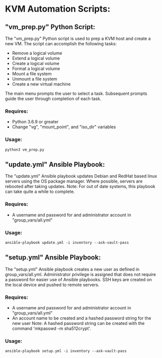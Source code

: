 # KVM Automation Scripts:


## "vm_prep.py" Python Script:
The "vm_prep.py" Python script is used to prep a KVM host and create a new VM.
The script can accomplish the following tasks:


- Remove a logical volume
- Extend a logical volume
- Create a logical volume
- Format a logical volume
- Mount a file system
- Unmount a file system
- Create a new virtual machine


The main menu prompts the user to select a task.
Subsequent prompts guide the user through completion of each task.


### Requires:
- Python 3.6.9 or greater
- Change "vg", "mount_point", and "iso_dir" variables


### Usage:
```python3 vm_prep.py```


## "update.yml" Ansible Playbook:


The "update.yml" Ansible playbook updates Debian and RedHat based linux servers using the OS package manager.
Where possible, servers are rebooted after taking updates.
Note: For out of date systems, this playbook can take quite a while to complete.


### Requires:
- A username and password for and administrator account in "group_vars/all.yml"


### Usage:
```ansible-playbook update.yml -i inventory --ask-vault-pass```


## "setup.yml" Ansible Playbook:


The "setup.yml"  Ansible playbook creates a new user as defined in group_vars/all.yml.
Administrator privilege is assigned that does not require a password for easier use of Ansible playbooks.
SSH keys are created on the local device and pushed to remote servers.


### Requires:
- A username and password for and administrator account in "group_vars/all.yml"
- An account name to be created and a hashed password string for the new user
   Note: A hashed password string can be created with the command 'mkpasswd -m sha512crypt'.


### Usage:
```ansible-playbook setup.yml -i inventory --ask-vault-pass```

